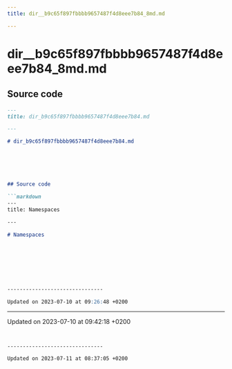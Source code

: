 ```yaml
---
title: dir__b9c65f897fbbbb9657487f4d8eee7b84_8md.md

---
```


# dir__b9c65f897fbbbb9657487f4d8eee7b84_8md.md






## Source code

```markdown
---
title: dir_b9c65f897fbbbb9657487f4d8eee7b84.md

---

# dir_b9c65f897fbbbb9657487f4d8eee7b84.md






## Source code

```markdown
---
title: Namespaces

---

# Namespaces








-------------------------------

Updated on 2023-07-10 at 09:26:48 +0200
```


-------------------------------

Updated on 2023-07-10 at 09:42:18 +0200
```


-------------------------------

Updated on 2023-07-11 at 08:37:05 +0200
